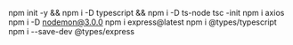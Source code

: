 npm init -y && npm i -D typescript && npm i -D ts-node
tsc -init
npm i axios
npm i -D nodemon@3.0.0
npm i express@latest
npm i @types/typescript
npm i --save-dev @types/express